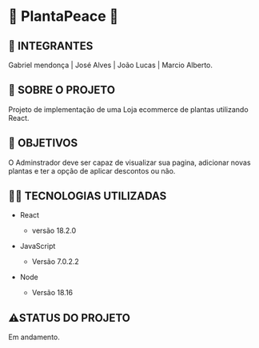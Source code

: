 # 🌱 PlantaPeace 🌱


## 🤵 INTEGRANTES

Gabriel mendonça |  José Alves |  João Lucas |  Marcio Alberto.

## 📕 SOBRE O PROJETO

Projeto de implementação de uma Loja ecommerce de plantas utilizando React.

## 📌 OBJETIVOS

O Adminstrador deve ser capaz de visualizar sua pagina, adicionar novas plantas e ter a opção de aplicar descontos ou não. 

## 👩‍💻 TECNOLOGIAS UTILIZADAS

- React
  - versão 18.2.0

- JavaScript
  - Versão 7.0.2.2

- Node
  - Versão 18.16

## ⚠️STATUS DO PROJETO

Em andamento.
